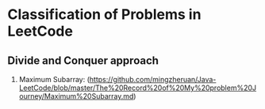 # Classification of Problems in LeetCode

## Divide and Conquer approach

1. Maximum Subarray: (https://github.com/mingzheruan/Java-LeetCode/blob/master/The%20Record%20of%20My%20problem%20Journey/Maximum%20Subarray.md)
